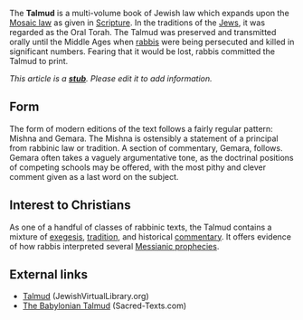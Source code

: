 The **Talmud** is a multi-volume book of Jewish law which expands
upon the
[Mosaic law](index.php?title=Mosaic_law&action=edit&redlink=1 "Mosaic law (page does not exist)")
as given in [Scripture](Scripture "Scripture"). In the traditions
of the
[Jews](index.php?title=Jew&action=edit&redlink=1 "Jew (page does not exist)"),
it was regarded as the Oral Torah. The Talmud was preserved and
transmitted orally until the Middle Ages when
[rabbis](index.php?title=Rabbi&action=edit&redlink=1 "Rabbi (page does not exist)")
were being persecuted and killed in significant numbers. Fearing
that it would be lost, rabbis committed the Talmud to print.

*This article is a **[stub](http://www.theopedia.com/Category:Theopedia_stubs "Category:Theopedia stubs")**. Please edit it to add information.*
## Form

The form of modern editions of the text follows a fairly regular
pattern: Mishna and Gemara. The Mishna is ostensibly a statement of
a principal from rabbinic law or tradition. A section of
commentary, Gemara, follows. Gemara often takes a vaguely
argumentative tone, as the doctrinal positions of competing schools
may be offered, with the most pithy and clever comment given as a
last word on the subject.

## Interest to Christians

As one of a handful of classes of rabbinic texts, the Talmud
contains a mixture of [exegesis](Exegesis "Exegesis"),
[tradition](index.php?title=Tradition&action=edit&redlink=1 "Tradition (page does not exist)"),
and historical
[commentary](index.php?title=Commentary&action=edit&redlink=1 "Commentary (page does not exist)").
It offers evidence of how rabbis interpreted several
[Messianic prophecies](Messianic_prophecies "Messianic prophecies").

## External links

-   [Talmud](http://www.jewishvirtuallibrary.org/jsource/Judaism/talmud_&_mishna.html)
    (JewishVirtualLibrary.org)
-   [The Babylonian Talmud](http://www.sacred-texts.com/jud/talmud.htm)
    (Sacred-Texts.com)



